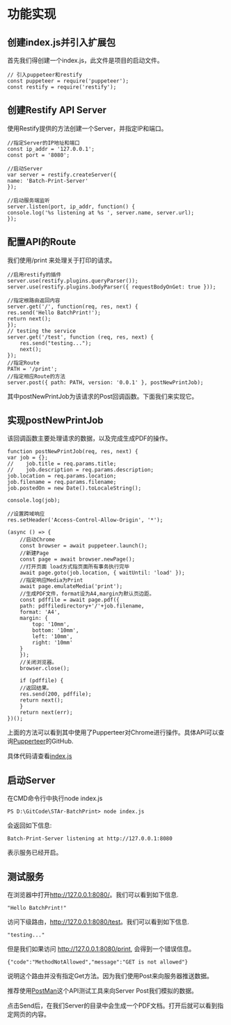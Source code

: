# 功能实现

## 创建index.js并引入扩展包

首先我们得创建一个index.js，此文件是项目的启动文件。

    // 引入puppeteer和restify
    const puppeteer = require('puppeteer');
    const restify = require('restify');

## 创建Restify API Server

使用Restify提供的方法创建一个Server，并指定IP和端口。

    //指定Server的IP地址和端口
    const ip_addr = '127.0.0.1';
    const port = '8080';

    //启动Server
    var server = restify.createServer({
    name: 'Batch-Print-Server'
    });

    //启动服务端监听
    server.listen(port, ip_addr, function() {
    console.log('%s listening at %s ', server.name, server.url);
    });

## 配置API的Route

我们使用/print 来处理关于打印的请求。

    //启用restify的插件
    server.use(restify.plugins.queryParser());
    server.use(restify.plugins.bodyParser({ requestBodyOnGet: true }));

    //指定根路由返回内容
    server.get('/', function(req, res, next) {
    res.send('Hello BatchPrint!');
    return next();
    });
    // testing the service
    server.get('/test', function (req, res, next) {
        res.send("testing...");
        next();
    });
    //指定Route
    PATH = '/print';
    //指定相应Route的方法
    server.post({ path: PATH, version: '0.0.1' }, postNewPrintJob);

其中postNewPrintJob为该请求的Post回调函数。下面我们来实现它。

## 实现postNewPrintJob

该回调函数主要处理请求的数据，以及完成生成PDF的操作。

    function postNewPrintJob(req, res, next) {
    var job = {};
    //    job.title = req.params.title;
    //    job.description = req.params.description;
    job.location = req.params.location;
    job.filename = req.params.filename;
    job.postedOn = new Date().toLocaleString();

    console.log(job);

    //设置跨域响应
    res.setHeader('Access-Control-Allow-Origin', '*');

    (async () => {
        //启动Chrome
        const browser = await puppeteer.launch();
        //新建Page
        const page = await browser.newPage();
        //打开页面 load方式指页面所有事务执行完毕
        await page.goto(job.location, { waitUntil: 'load' });
        //指定响应Media为Print
        await page.emulateMedia('print');
        //生成PDF文件，format设为A4,margin为默认页边距。
        const pdffile = await page.pdf({
        path: pdffiledirectory+'/'+job.filename,
        format: 'A4',
        margin: {
            top: '10mm',
            bottom: '10mm',
            left: '10mm',
            right: '10mm'
        }
        });
        //关闭浏览器。
        browser.close();

        if (pdffile) {
        //返回结果。
        res.send(200, pdffile);
        return next();
        }
        return next(err);
    })();

上面的方法可以看到其中使用了Pupperteer对Chrome进行操作。具体API可以查询[Pupperteer](https://github.com/GoogleChrome/puppeteer)的GitHub.

具体代码请查看[index.js](https://github.com/zhangwei8387/STAr-BatchPrint/blob/master/index.js)

## 启动Server

在CMD命令行中执行node index.js

    PS D:\GitCode\STAr-BatchPrint> node index.js

会返回如下信息:

    Batch-Print-Server listening at http://127.0.0.1:8080

表示服务已经开启。

## 测试服务

在浏览器中打开<http://127.0.0.1:8080/>。我们可以看到如下信息.

    "Hello BatchPrint!"

访问下级路由，<http://127.0.0.1:8080/test>。我们可以看到如下信息.

    "testing..."

但是我们如果访问 <http://127.0.0.1:8080/print>, 会得到一个错误信息。

    {"code":"MethodNotAllowed","message":"GET is not allowed"}

说明这个路由并没有指定Get方法。因为我们使用Post来向服务器推送数据。

推荐使用[PostMan](https://www.getpostman.com/)这个API测试工具来向Server Post我们模拟的数据。


点击Send后，在我们Server的目录中会生成一个PDF文档。打开后就可以看到指定网页的内容。
